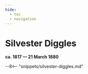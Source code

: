 ```yaml
---
hide:
  - toc
  - navigation 
---
```


# Silvester Diggles

**ca. 1817 — 21 March 1880**

--8<-- "snippets/silvester-diggles.md"
